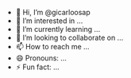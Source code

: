 - 👋 Hi, I’m @gicarloosap
- 👀 I’m interested in ...
- 🌱 I’m currently learning ...
- 💞️ I’m looking to collaborate on ...
- 📫 How to reach me ...
- 😄 Pronouns: ...
- ⚡ Fun fact: ...

<!---
gicarloosap/gicarloosap is a ✨ special ✨ repository because its `README.md` (this file) appears on your GitHub profile.
You can click the Preview link to take a look at your changes.
--->
